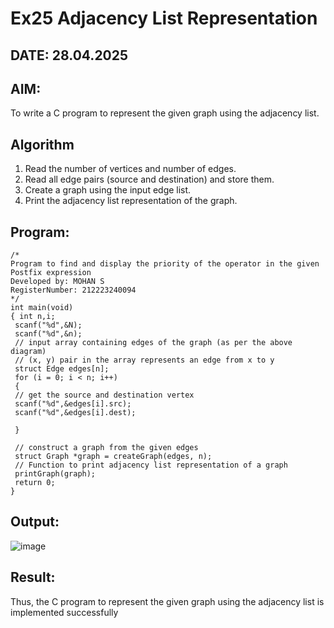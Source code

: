 # Ex25 Adjacency List Representation
## DATE: 28.04.2025
## AIM:
To write a C program to represent the given graph using the adjacency list.

## Algorithm
1. Read the number of vertices and number of edges.
2. Read all edge pairs (source and destination) and store them.
3. Create a graph using the input edge list.
4. Print the adjacency list representation of the graph.

## Program:
```
/*
Program to find and display the priority of the operator in the given Postfix expression
Developed by: MOHAN S
RegisterNumber: 212223240094
*/
int main(void)
{ int n,i;
 scanf("%d",&N);
 scanf("%d",&n);
 // input array containing edges of the graph (as per the above diagram)
 // (x, y) pair in the array represents an edge from x to y
 struct Edge edges[n];
 for (i = 0; i < n; i++)
 {
 // get the source and destination vertex
 scanf("%d",&edges[i].src);
 scanf("%d",&edges[i].dest);

 }

 // construct a graph from the given edges
 struct Graph *graph = createGraph(edges, n);
 // Function to print adjacency list representation of a graph
 printGraph(graph);
 return 0;
}
```

## Output:

![image](https://github.com/user-attachments/assets/a0b49aa8-734d-4ffd-93b9-d99b400a881c)


## Result:
Thus, the C program to represent the given graph using the adjacency list is implemented successfully
